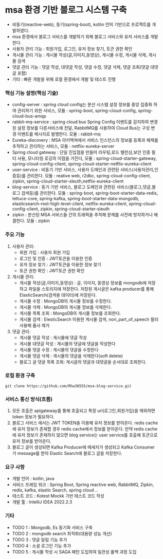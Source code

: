 # msa 환경 기반 블로그 시스템 구축
* 비동기(reactive-web), 동기(spring-boot), kotlin 언어 기반으로 프로젝트를 개발하였다.
* msa 환경에서 블로그 서비스를 개발하기 위해 블로그 서비스와 유저 서비스를 개발한다.
* 사용자 관리 기능 : 회원가입, 로그인, 유저 정보 찾기, 토큰 권한 확인
* 게시물 관리 기능 : 게시물 작성(글,이미지,동영상), 게시물 수정, 게시물 삭제, 게시물 검색
* 댓글 관리 기능 : 댓글 작성, 대댓글 작성, 댓글 수정, 댓글 삭제, 댓글 조회(댓글 대댓글 포함)
* 기타 : 빠른 개발을 위해 로컬 환경에서 개발 및 테스트 진행 

### 핵심 기능 설명(핵심 기술)
* config-server : spring cloud config는 분산 시스템 설정 정보를 중앙 집중화 하여 관리하기 위한 서비스, 모듈 : spring-boot, spring-cloud-config, spring-cloud-bus-amqp
* rabbit-mq-service : spring cloud bus Spring Config 이벤트를 감지하여 변경된 설정 정보를 다른서비스에 전달, RabbitMQ를 사용하여 Cloud Bus는 구성 변경 이벤트를 메시지로 발행한다. 모듈 : rabbit-mq
* Eureka-discovery : MSA 아키텍쳐에서 서비스 인스턴스의 정보를 등록과 해제를 추적하고 관리하는 서비스, 모듈 : netflix-eureka-server
* Spring cloud gateway : 단일 진입점을 만들어 라우팅,로드 밸런싱,보안 인증 필터 사용, 모니터링 로깅의 이점을 가진다, 모듈 : spring-cloud-starter-gateway, spring-cloud-config-client, spring-cloud-starter-netflix-eureka-client
* user-service : 비동기 기반 서비스, 사용자 도메인과 관련된 서비스(사용자관리,인증등)를 관리한다. 모듈 : reative web, r2dbc, spring-cloud-config-client, zipkin, spring-cloud-starter-sleuth,netflix-eureka-client
* blog-service : 동기 기반 서비스, 블로그 도메인과 관련된 서비스(블로그,댓글,블로그 검색등)를 관리한다. 모듈 : spring-boot, spring-boot-starter-data-redis, lettuce-core, spring-kafka, spring-boot-starter-data-mongodb, elasticsearch-rest-high-level-client, netflix-eureka-client, spring-cloud-config-client, zipkin, spring-cloud-starter-sleuth
* zipkin : 분산된 MSA 서비스들 간의 트래픽을 추적해 문제를 사전에 방지하거나 해결한다. 모듈 : zipkin

### 주요 기능 
1. 사용자 관리:
    * 회원 가입 : 사용자 회원 가입 
    * 로그인 및 인증 : JWT토큰을 이용한 인증 
    * 유저 정보 찾기 : JWT토큰을 이용한 정보 찾기 
    * 토큰 권한 확인 : JWT토큰 권한 확인 
2. 게시물 관리:
    * 게시물 작성(글,이미지,동영상) : 글, 이미지, 동영상 정보를 mongodb에 저장하고 파일을 스토리지에 저장한다. 저장된 게시글은 kafka producer를 통해 ElasticSearch(검색용 데이터)에 저장된다.
    * 게시물 수정 : MongoDB의 게시물 정보를 수정한다.
    * 게시물 삭제 : MongoDB의 게시물 정보를 삭제한다.
    * 게시물 목록 조회 : MongoDB의 게시물 정보를 조회한다.
    * 게시물 검색 : ElesticSearch 이용한 게시물 검색, nori_part_of_speech 필터 사용해 품사 제거
3. 댓글 관리:
    * 게시물 댓글 작성 : 게시물에 댓글 작성 
    * 게시물 대댓글 작성 : 게시물의 댓글에 댓글을 작성한다
    * 게시물 댓글 수정 : 게시물의 댓글을 수정한다
    * 게시물 댓글 삭제 : 게시물의 댓글을 삭제한다(soft delete)
    * 블로그 글 댓글 목록 조회: 게시글의 댓글과 대댓글을 순서대로 조회한다.

### 로컬 환경 구축
```
git clone https://github.com/Rhw38555/msa-blog-service.git
```

### 서비스 통신 방식(흐름)
1. 모든 호출은 apigateway를 통해 호출되고 특정 url(로그인,회원가입)을 제외하면 token 정보가 필요하다.
2. 블로그 서비스 에서는 JWT TOKEN을 이용해 유저 정보를 받아온다.
   redis cache에 유저 정보가 존재할 경우 redis cache에서 정보를 받아온다.
   만약 redis cache에 유저 정보가 존재하지 않으면 blog service는 user service를 호출해 토큰으로 유저 정보를 받아온다.
3. 블로그 글이 생성되면 Kafka Producer에 메세지가 생성되고 Kafka Consumer가 message를 받아 Elastic Search에 블로그 글을 저장한다.

### 요구 사항 
* 개발 언어 : kotlin, java
* 서비스 프레임 워크 : Spring Boot, Spring reactive web, RabbitMQ, Zipkin, redis, kafka, elastic Search, spring cloud ..
* 테스트 코드 : Kotest Mockk 기반 테스트 코드 작성 
* 개발 툴 : IntelliJ IDEA 2022.2.3 

### 기타 
* TODO 1 : Mongodb, Es 동기화 서비스 구축 
* TODO 2 : mongodb search 최적화(대용량 성능 개선)
* TODO 3 : 댓글 알림 기능 추가 
* TODO 4 : 소셜 로그인 기능 추가 
* TODO 5 : 게시물 작성 시 SAGA 패턴 도입하여 일관성 롤백 과정 도입 

